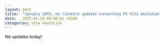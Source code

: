 ```yaml
---
layout: post
title:  "January 10th, no libretro updates concerning PS Vita emulation and emulators"
date:   2017-01-10 06:00:01 +0100
categories: vita emulation
---
```


No updates today!
